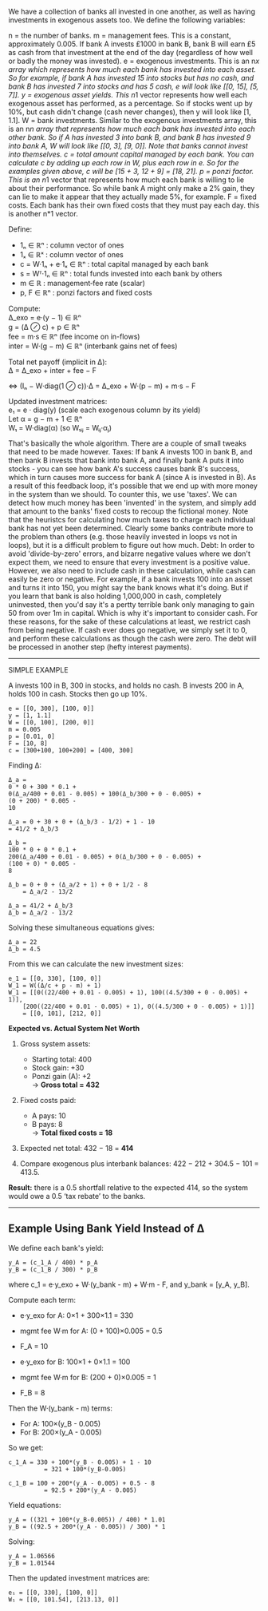 We have a collection of banks all invested in one another, as well as having investments in exogenous assets too. We define the following variables:

n = the number of banks.
m = management fees. This is a constant, approximately 0.005. If bank A invests £1000 in bank B, bank B will earn £5 as cash from that investment at the end of the day (regardless of how well or badly the money was invested).
e = exogenous investments. This is an n*x array which represents how much each bank has invested into each asset. So for example, if bank A has invested 15 into stocks but has no cash, and bank B has invested 7 into stocks and has 5 cash, e will look like [[0, 15], [5, 7]].
y = exogenous asset yields. This n*1 vector represents how well each exogenous asset has performed, as a percentage. So if stocks went up by 10%, but cash didn't change (cash never changes), then y will look like [1, 1.1].
W = bank investments. Similar to the exogenous investments array, this is an n*n array that represents how much each bank has invested into each other bank. So if A has invested 3 into bank B, and bank B has invested 9 into bank A, W will look like [[0, 3], [9, 0]]. Note that banks cannot invest into themselves.
c = total amount capital managed by each bank. You can calculate c by adding up each row in W, plus each row in e. So for the examples given above, c will be [15 + 3, 12 + 9] = [18, 21].
p = ponzi factor. This is an n*1 vector that represents how much each bank is willing to lie about their performance. So while bank A might only make a 2% gain, they can lie to make it appear that they actually made 5%, for example.
F = fixed costs. Each bank has their own fixed costs that they must pay each day. this is another n*1 vector.

Define:
- 1ₙ ∈ ℝⁿ : column vector of ones  
- 1ₓ ∈ ℝˣ : column vector of ones  
- c = W·1ₙ + e·1ₓ ∈ ℝⁿ : total capital managed by each bank  
- s = Wᵀ·1ₙ ∈ ℝⁿ : total funds invested into each bank by others  
- m ∈ ℝ : management‐fee rate (scalar)  
- p, F ∈ ℝⁿ : ponzi factors and fixed costs  

Compute:  
Δ_exo = e·(y − 1)           ∈ ℝⁿ  
g      = (Δ ⊘ c) + p       ∈ ℝⁿ  
fee    = m·s               ∈ ℝⁿ          (fee income on in-flows)  
inter  = W·(g − m)         ∈ ℝⁿ          (interbank gains net of fees)  

Total net payoff (implicit in Δ):  
Δ = Δ_exo + inter + fee − F  

⇔  (Iₙ − W·diag(1 ⊘ c))·Δ = Δ_exo + W·(p − m) + m·s − F  

Updated investment matrices:  
e₁ = e · diag(y)               (scale each exogenous column by its yield)  
Let α = g − m + 1 ∈ ℝⁿ  
W₁ = W·diag(α)                (so W₁ᵢⱼ = Wᵢⱼ·αⱼ)  

That's basically the whole algorithm. There are a couple of small tweaks that need to be made however.
Taxes:
If bank A invests 100 in bank B, and then bank B invests that bank into bank A, and finally bank A puts it into stocks - you can see how bank A's success causes bank B's success, which in turn causes more success for bank A (since A is invested in B). As a result of this feedback loop, it's possible that we end up with more money in the system than we should.
To counter this, we use 'taxes'. We can detect how much money has been 'invented' in the system, and simply add that amount to the banks' fixed costs to recoup the fictional money.
Note that the heuristcs for calculating how much taxes to charge each individual bank has not yet been determined. Clearly some banks contribute more to the problem than others (e.g. those heavily invested in loops vs not in loops), but it is a difficult problem to figure out how much.
Debt:
In order to avoid 'divide-by-zero' errors, and bizarre negative values where we don't expect them, we need to ensure that every investment is a positive value. However, we also need to include cash in these calculation, while cash can easily be zero or negative.
For example, if a bank invests 100 into an asset and turns it into 150, you might say the bank knows what it's doing. But if you learn that bank is also holding 1,000,000 in cash, completely uninvested, then you'd say it's a pertty terrible bank only managing to gain 50 from over 1m in capital. Which is why it's important to consider cash.
For these reasons, for the sake of these calculations at least, we restrict cash from being negative. If cash ever does go negative, we simply set it to 0, and perform these calculations as though the cash were zero. The debt will be processed in another step (hefty interest payments).

-----------------------------------
SIMPLE EXAMPLE

A invests 100 in B, 300 in stocks, and holds no cash. B invests 200 in A, holds 100 in cash. Stocks then go up 10%.

    e = [[0, 300], [100, 0]]
    y = [1, 1.1]
    W = [[0, 100], [200, 0]]
    m = 0.005
    p = [0.01, 0]
    F = [10, 8]
    c = [300+100, 100+200] = [400, 300]

Finding Δ:

    Δ_a =
    0 * 0 + 300 * 0.1 +
    0(Δ_a/400 + 0.01 - 0.005) + 100(Δ_b/300 + 0 - 0.005) +
    (0 + 200) * 0.005 -
    10

    Δ_a = 0 + 30 + 0 + (Δ_b/3 - 1/2) + 1 - 10
    = 41/2 + Δ_b/3

    Δ_b = 
    100 * 0 + 0 * 0.1 +
    200(Δ_a/400 + 0.01 - 0.005) + 0(Δ_b/300 + 0 - 0.005) +
    (100 + 0) * 0.005 -
    8

    Δ_b = 0 + 0 + (Δ_a/2 + 1) + 0 + 1/2 - 8
        = Δ_a/2 - 13/2

    Δ_a = 41/2 + Δ_b/3
    Δ_b = Δ_a/2 - 13/2

Solving these simultaneous equations gives:

    Δ_a = 22
    Δ_b = 4.5

From this we can calculate the new investment sizes:

    e_1 = [[0, 330], [100, 0]]
    W_1 = W((Δ/c + p - m) + 1)
    W_1 = [[0((22/400 + 0.01 - 0.005) + 1), 100((4.5/300 + 0 - 0.005) + 1)],
        [200((22/400 + 0.01 - 0.005) + 1), 0((4.5/300 + 0 - 0.005) + 1)]]
        = [[0, 101], [212, 0]]

**Expected vs. Actual System Net Worth**

1. Gross system assets:
   - Starting total: 400
   - Stock gain: +30
   - Ponzi gain (A): +2  
   → **Gross total = 432**

2. Fixed costs paid:
   - A pays: 10
   - B pays: 8  
   → **Total fixed costs = 18**

3. Expected net total:
   432 − 18 = **414**

4. Compare exogenous plus interbank balances: 422 − 212 + 304.5 − 101 = 413.5.

**Result:** there is a 0.5 shortfall relative to the expected 414, so the system would owe a 0.5 ‘tax rebate’ to the banks.

-----------------------------------------------

## Example Using Bank Yield Instead of Δ

We define each bank's yield:

    y_A = (c_1_A / 400) * p_A
    y_B = (c_1_B / 300) * p_B

where c_1 = e·y_exo + W·(y_bank - m) + W·m - F, and y_bank = [y_A, y_B].

Compute each term:

- e·y_exo for A: 0×1 + 300×1.1 = 330
- mgmt fee W·m for A: (0 + 100)×0.005 = 0.5
- F_A = 10

- e·y_exo for B: 100×1 + 0×1.1 = 100
- mgmt fee W·m for B: (200 + 0)×0.005 = 1
- F_B = 8

Then the W·(y_bank - m) terms:

- For A: 100×(y_B - 0.005)
- For B: 200×(y_A - 0.005)

So we get:

    c_1_A = 330 + 100*(y_B - 0.005) + 1 - 10
              = 321 + 100*(y_B-0.005)

    c_1_B = 100 + 200*(y_A - 0.005) + 0.5 - 8
              = 92.5 + 200*(y_A - 0.005)

Yield equations:

    y_A = ((321 + 100*(y_B-0.005)) / 400) * 1.01
    y_B = ((92.5 + 200*(y_A - 0.005)) / 300) * 1

Solving:

    y_A = 1.06566
    y_B = 1.01544

Then the updated investment matrices are:

    e₁ = [[0, 330], [100, 0]]
    W₁ ≈ [[0, 101.54], [213.13, 0]]
